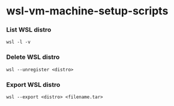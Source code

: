# wsl-vm-machine-setup-scripts

### List WSL distro
`wsl -l -v`

### Delete WSL distro
`wsl --unregister <distro>`

### Export WSL distro
`wsl --export <distro> <filename.tar>`
